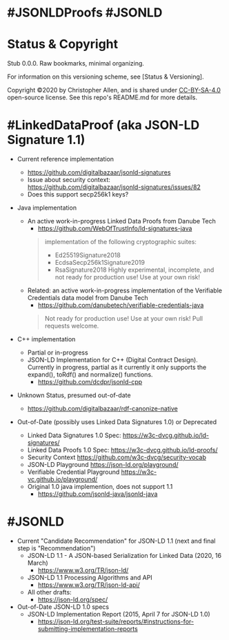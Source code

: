 # #JSONLDProofs #JSONLD

# Status & Copyright

Stub 0.0.0. Raw bookmarks, minimal organizing.

For information on this versioning scheme, see [Status & Versioning].

Copyright ©️2020 by Christopher Allen, and is shared under [CC-BY-SA-4.0](./LICENSE-CC-BY-SA-4.0.md) open-source license. See this repo's README.md for more details.

# #LinkedDataProof (aka JSON-LD Signature 1.1)

* Current reference implementation
    * https://github.com/digitalbazaar/jsonld-signatures
    * Issue about security context: https://github.com/digitalbazaar/jsonld-signatures/issues/82
    * Does this support secp256k1 keys?

* Java implementation
    * An active work-in-progress Linked Data Proofs from Danube Tech
        * https://github.com/WebOfTrustInfo/ld-signatures-java
        > implementation of the following cryptographic suites:
        > * Ed25519Signature2018
        > * EcdsaSecp256k1Signature2019
        > * RsaSignature2018
        > Highly experimental, incomplete, and not ready for production use! Use at your own risk!
    * Related: an active work-in-progress implementation of the Verifiable Credentials data model from Danube Tech
        * https://github.com/danubetech/verifiable-credentials-java
        > Not ready for production use! Use at your own risk! Pull requests welcome.

* C++ implementation
    * Partial or in-progress
    * JSON-LD Implementation for C++ (Digital Contract Design). Currently in progress, partial as it currently it only supports the expand(), toRdf() and normalize() functions.
        * https://github.com/dcdpr/jsonld-cpp

* Unknown Status, presumed out-of-date
    * https://github.com/digitalbazaar/rdf-canonize-native

* Out-of-Date (possibly uses Linked Data Signatures 1.0) or Deprecated
    * Linked Data Signatures 1.0 Spec: https://w3c-dvcg.github.io/ld-signatures/
    * Linked Data Proofs 1.0 Spec: https://w3c-dvcg.github.io/ld-proofs/
    * Security Context https://github.com/w3c-dvcg/security-vocab
    * JSON-LD Playground https://json-ld.org/playground/
    * Verifiable Credential Playground https://w3c-vc.github.io/playground/
    * Original 1.0 java implemention, does not support 1.1
        * https://github.com/jsonld-java/jsonld-java

# #JSONLD

* Current "Candidate Recommendation" for JSON-LD 1.1 (next and final step is "Recommendation")
    * JSON-LD 1.1 - A JSON-based Serialization for Linked Data (2020, 16 March)
        * https://www.w3.org/TR/json-ld/
    * JSON-LD 1.1 Processing Algorithms and API
        * https://www.w3.org/TR/json-ld-api/
    * All other drafts:
        * https://json-ld.org/spec/
* Out-of-Date JSON-LD 1.0 specs
    * JSON-LD Implementation Report (2015, April 7 for JSON-LD 1.0)
        * https://json-ld.org/test-suite/reports/#instructions-for-submitting-implementation-reports

